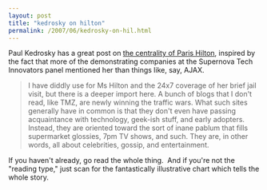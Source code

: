 ```yaml
---
layout: post
title: "kedrosky on hilton"
permalink: /2007/06/kedrosky-on-hil.html
---
```


Paul Kedrosky has a great post on [the centrality of Paris Hilton](http://paul.kedrosky.com/archives/2007/06/21/supernova_keywo.html), inspired by the fact that more of the demonstrating companies at the Supernova Tech Innovators panel mentioned her than things like, say, AJAX.

> I have diddly use for Ms Hilton and the 24x7 coverage of her brief jail visit, but there is a deeper import here. A bunch of blogs that I don't read, like TMZ, are newly winning the traffic wars. What such sites generally have in common is that they don't even have passing acquaintance with technology, geek-ish stuff, and early adopters. Instead, they are oriented toward the sort of inane pablum that fills supermarket glossies, 7pm TV shows, and such. They are, in other words, all about celebrities, gossip, and entertainment.

If you haven't already, go read the whole thing.  And if you're not the "reading type," just scan for the fantastically illustrative chart which tells the whole story.
